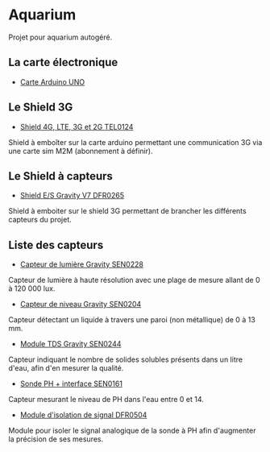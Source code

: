 # Aquarium

Projet pour aquarium autogéré.

## La carte électronique

* [Carte Arduino UNO](<https://www.gotronic.fr/art-carte-arduino-uno-12420.htm>)

## Le Shield 3G

* [Shield 4G, LTE, 3G et 2G TEL0124](<https://www.gotronic.fr/art-shield-4g-lte-3g-et-2g-tel0124-32043.htm>)

Shield à emboîter sur la carte arduino permettant une communication 3G via une carte sim M2M (abonnement à définir).

## Le Shield à capteurs

* [Shield E/S Gravity V7 DFR0265](<https://www.gotronic.fr/art-shield-e-s-gravity-v7-dfr0265-19268.htm>)

Shield à emboiter sur le shield 3G permettant de brancher les différents capteurs du projet.

## Liste des capteurs

* [Capteur de lumière Gravity SEN0228](<https://www.gotronic.fr/art-capteur-de-lumiere-gravity-sen0228-26821.htm>)

Capteur de lumière à haute résolution avec une plage de mesure allant de 0 à 120 000 lux.

* [Capteur de niveau Gravity SEN0204](<https://www.gotronic.fr/art-capteur-de-niveau-gravity-sen0204-25154.htm>)

Capteur détectant un liquide à travers une paroi (non métallique) de 0 à 13 mm.

* [Module TDS Gravity SEN0244](<https://www.gotronic.fr/art-module-tds-gravity-sen0244-28277.htm>)

Capteur indiquant le nombre de solides solubles présents dans un litre d'eau, afin d'en mesurer la qualité.

* [Sonde PH + interface SEN0161](<https://www.gotronic.fr/art-sonde-ph-interface-sen0161-21552.htm>)

Capteur mesurant le niveau de PH dans l'eau entre 0 et 14.

* [Module d'isolation de signal DFR0504](<https://www.gotronic.fr/art-module-d-isolation-de-signal-dfr0504-27832.htm>)

Module pour isoler le signal analogique de la sonde à PH afin d'augmenter la précision de ses mesures.
